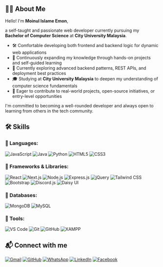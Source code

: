 ## 👨‍💻 About Me

Hello! I'm **Moinul Islame Emon**, 

a self-taught and passionate web developer currently pursuing my **Bachelor of Computer Science** at **City University Malaysia**.

- 🛠️ Comfortable developing both frontend and backend logic for dynamic web applications  
- 🧠 Continuously expanding my knowledge through hands-on projects and self-guided learning  
- 🌱 Currently exploring advanced backend patterns, REST APIs, and deployment best practices  
- 🎓 Studying at **City University Malaysia** to deepen my understanding of computer science fundamentals  
- 🤝 Eager to contribute to real-world projects, open-source initiatives, or entry-level opportunities  

I'm committed to becoming a well-rounded developer and always open to learning from others in the tech community.


## 🛠️ Skills

### 🔹 Languages:
![JavaScript](https://img.shields.io/badge/-JavaScript-F7DF1E?logo=javascript&logoColor=black&style=flat-square)
![Java](https://img.shields.io/badge/-Java-007396?logo=java&logoColor=white&style=flat-square)
![Python](https://img.shields.io/badge/-Python-3776AB?logo=python&logoColor=white&style=flat-square)
![HTML5](https://img.shields.io/badge/-HTML5-E34F26?logo=html5&logoColor=white&style=flat-square)
![CSS3](https://img.shields.io/badge/-CSS3-1572B6?logo=css3&logoColor=white&style=flat-square)

### 🔹 Frameworks & Libraries:
![React](https://img.shields.io/badge/-React-61DAFB?logo=react&logoColor=black&style=flat-square)
![Next.js](https://img.shields.io/badge/-Next.js-000000?logo=nextdotjs&logoColor=white&style=flat-square)
![Node.js](https://img.shields.io/badge/-Node.js-339933?logo=nodedotjs&logoColor=white&style=flat-square)
![Express.js](https://img.shields.io/badge/-Express.js-000000?logo=express&logoColor=white&style=flat-square)
![jQuery](https://img.shields.io/badge/-jQuery-0769AD?logo=jquery&logoColor=white&style=flat-square)
![Tailwind CSS](https://img.shields.io/badge/-TailwindCSS-06B6D4?logo=tailwindcss&logoColor=white&style=flat-square)
![Bootstrap](https://img.shields.io/badge/-Bootstrap-7952B3?logo=bootstrap&logoColor=white&style=flat-square)
![Discord.js](https://img.shields.io/badge/-Discord.js-5865F2?logo=discord&logoColor=white&style=flat-square)
![Daisy UI](https://img.shields.io/badge/-DaisyUI-5A67D8?style=flat-square)

### 🔹 Databases:
![MongoDB](https://img.shields.io/badge/-MongoDB-47A248?logo=mongodb&logoColor=white&style=flat-square)
![MySQL](https://img.shields.io/badge/-MySQL-4479A1?logo=mysql&logoColor=white&style=flat-square)

### 🔹 Tools:
![VS Code](https://img.shields.io/badge/-Visual_Studio_Code-007ACC?logo=visualstudiocode&logoColor=white&style=flat-square)
![Git](https://img.shields.io/badge/-Git-F05032?logo=git&logoColor=white&style=flat-square)
![GitHub](https://img.shields.io/badge/-GitHub-181717?logo=github&logoColor=white&style=flat-square)
![XAMPP](https://img.shields.io/badge/-XAMPP-FB7A24?logo=xampp&logoColor=white&style=flat-square)

## 📬 Connect with me

[![Gmail](https://img.shields.io/badge/Gmail-D14836?style=for-the-badge&logo=gmail&logoColor=white)](mailto:moinulislamemon82@gmail.com)
[![GitHub](https://img.shields.io/badge/GitHub-100000?style=for-the-badge&logo=github&logoColor=white)](https://github.com/Moinul-IE)
[![WhatsApp](https://img.shields.io/badge/WhatsApp-25D366?style=for-the-badge&logo=whatsapp&logoColor=white)](https://wa.me/+601127821319) <!-- replace 880 with your phone number -->
[![LinkedIn](https://img.shields.io/badge/LinkedIn-0077B5?style=for-the-badge&logo=linkedin&logoColor=white)](https://www.linkedin.com/in//)
[![Facebook](https://img.shields.io/badge/Facebook-1877F2?style=for-the-badge&logo=facebook&logoColor=white)](https://www.facebook.com/)



